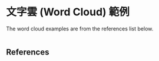 # 文字雲 (Word Cloud) 範例
The word cloud examples are from the references list below.
```{tableofcontents}
```

## References
```{bibliography}